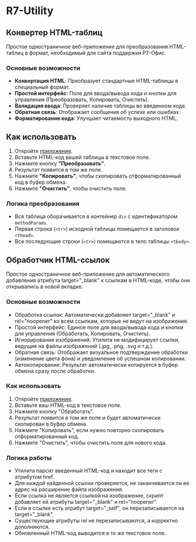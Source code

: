 ﻿# R7-Utility

## Конвертер HTML-таблиц

Простое одностраничное веб-приложение для преобразования HTML-таблиц в формат, необходимый для сайта поддержки Р7-Офис.

### Основные возможности

- **Конвертация HTML**: Преобразует стандартные HTML-таблицы в специальный формат.
- **Простой интерфейс**: Поле для ввода/вывода кода и кнопки для управления (Преобразовать, Копировать, Очистить).
- **Валидация ввода**: Проверяет наличие таблицы во введенном коде.
- **Обратная связь**: Отображает сообщения об успехе или ошибках.
- **Форматирование кода**: Улучшает читаемость выходного HTML.

## Как использовать

1.  Откройте [приложение](https://maaduukaar.github.io/r7-utility/table-converter.html).
2.  Вставьте HTML-код вашей таблицы в текстовое поле.
3.  Нажмите кнопку **"Преобразовать"**.
4.  Результат появится в том же поле.
5.  Нажмите **"Копировать"**, чтобы скопировать отформатированный код в буфер обмена.
6.  Нажмите **"Очистить"**, чтобы очистить поле.

### Логика преобразования

- Вся таблица оборачивается в контейнер `div` с идентификатором `methodParams`.
- Первая строка (`<tr>`) исходной таблицы помещается в заголовок `<thead>`.
- Все последующие строки (`<tr>`) помещаются в тело таблицы `<tbody>`.

## Обработчик HTML-ссылок

Простое одностраничное веб-приложение для автоматического добавления атрибута target="_blank" к ссылкам в HTML-коде, чтобы они открывались в новой вкладке.

### Основные возможности
- Обработка ссылок: Автоматически добавляет target="_blank" и rel="noopener" ко всем ссылкам, которые не ведут на изображения.
- Простой интерфейс: Единое поле для ввода/вывода кода и кнопки для управления (Обработать, Копировать, Очистить).
- Игнорирование изображений: Утилита не модифицирует ссылки, ведущие на файлы изображений (.jpg, .png, .svg и т.д.).
- Обратная связь: Отображает визуальное подтверждение обработки (изменение цвета фона) и уведомление об успешном копировании.
- Автокопирование: Результат автоматически копируется в буфер обмена сразу после обработки.

### Как использовать

1. Откройте [приложение](https://maaduukaar.github.io/r7-utility/add-target-blank.html).
2. Вставьте ваш HTML-код в текстовое поле.
3. Нажмите кнопку "Обработать".
4. Результат появится в том же поле и будет автоматически скопирован в буфер обмена.
5. Нажмите "Копировать", если нужно повторно скопировать отформатированный код.
6. Нажмите "Очистить", чтобы очистить поле для нового кода.

### Логика работы

- Утилита парсит введенный HTML-код и находит все теги <a> с атрибутом href.
- Для каждой найденной ссылки проверяется, не заканчивается ли ее адрес на расширение файла изображения.
- Если ссылка не является ссылкой на изображение, скрипт добавляет ей атрибуты target="_blank" и rel="noopener".
- Если в ссылке есть атрибут target="_self", он перезаписывается на target="_blank".
- Существующие атрибуты rel не перезаписываются, а корректно дополняются.
- Обновленный HTML-код выводится в то же текстовое поле.
